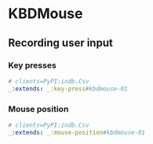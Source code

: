 # KBDMouse

## Recording user input

### Key presses

```yaml
# clients=PyPI:indb.Csv
_:extends: _:key-press#kbdmouse-01
```

### Mouse position

```yaml
# clients=PyPI:indb.Csv
_:extends: _:mouse-position#kbdmouse-01
```
